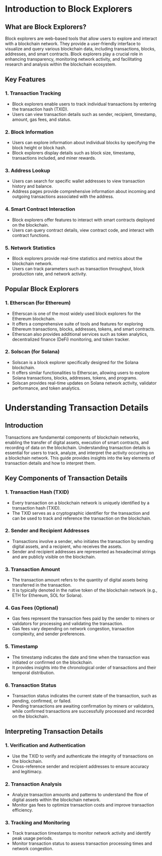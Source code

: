 # Introduction to Block Explorers

## What are Block Explorers?

Block explorers are web-based tools that allow users to explore and interact with a blockchain network. They provide a user-friendly interface to visualize and query various blockchain data, including transactions, blocks, addresses, and smart contracts. Block explorers play a crucial role in enhancing transparency, monitoring network activity, and facilitating research and analysis within the blockchain ecosystem.

## Key Features

### 1. **Transaction Tracking**

- Block explorers enable users to track individual transactions by entering the transaction hash (TXID).
- Users can view transaction details such as sender, recipient, timestamp, amount, gas fees, and status.

### 2. **Block Information**

- Users can explore information about individual blocks by specifying the block height or block hash.
- Block explorers display details such as block size, timestamp, transactions included, and miner rewards.

### 3. **Address Lookup**

- Users can search for specific wallet addresses to view transaction history and balance.
- Address pages provide comprehensive information about incoming and outgoing transactions associated with the address.

### 4. **Smart Contract Interaction**

- Block explorers offer features to interact with smart contracts deployed on the blockchain.
- Users can query contract details, view contract code, and interact with contract functions.

### 5. **Network Statistics**

- Block explorers provide real-time statistics and metrics about the blockchain network.
- Users can track parameters such as transaction throughput, block production rate, and network activity.

## Popular Block Explorers

### 1. **Etherscan (for Ethereum)**

- Etherscan is one of the most widely used block explorers for the Ethereum blockchain.
- It offers a comprehensive suite of tools and features for exploring Ethereum transactions, blocks, addresses, tokens, and smart contracts.
- Etherscan also provides additional services such as token analytics, decentralized finance (DeFi) monitoring, and token tracker.

### 2. **Solscan (for Solana)**

- Solscan is a block explorer specifically designed for the Solana blockchain.
- It offers similar functionalities to Etherscan, allowing users to explore Solana transactions, blocks, addresses, tokens, and programs.
- Solscan provides real-time updates on Solana network activity, validator performance, and token analytics.


# Understanding Transaction Details

## Introduction

Transactions are fundamental components of blockchain networks, enabling the transfer of digital assets, execution of smart contracts, and recording of data on the blockchain. Understanding transaction details is essential for users to track, analyze, and interpret the activity occurring on a blockchain network. This guide provides insights into the key elements of transaction details and how to interpret them.

## Key Components of Transaction Details

### 1. **Transaction Hash (TXID)**

- Every transaction on a blockchain network is uniquely identified by a transaction hash (TXID).
- The TXID serves as a cryptographic identifier for the transaction and can be used to track and reference the transaction on the blockchain.

### 2. **Sender and Recipient Addresses**

- Transactions involve a sender, who initiates the transaction by sending digital assets, and a recipient, who receives the assets.
- Sender and recipient addresses are represented as hexadecimal strings and are publicly visible on the blockchain.

### 3. **Transaction Amount**

- The transaction amount refers to the quantity of digital assets being transferred in the transaction.
- It is typically denoted in the native token of the blockchain network (e.g., ETH for Ethereum, SOL for Solana).

### 4. **Gas Fees (Optional)**

- Gas fees represent the transaction fees paid by the sender to miners or validators for processing and validating the transaction.
- Gas fees vary depending on network congestion, transaction complexity, and sender preferences.

### 5. **Timestamp**

- The timestamp indicates the date and time when the transaction was initiated or confirmed on the blockchain.
- It provides insights into the chronological order of transactions and their temporal distribution.

### 6. **Transaction Status**

- Transaction status indicates the current state of the transaction, such as pending, confirmed, or failed.
- Pending transactions are awaiting confirmation by miners or validators, while confirmed transactions are successfully processed and recorded on the blockchain.

## Interpreting Transaction Details

### 1. **Verification and Authentication**

- Use the TXID to verify and authenticate the integrity of transactions on the blockchain.
- Cross-reference sender and recipient addresses to ensure accuracy and legitimacy.

### 2. **Transaction Analysis**

- Analyze transaction amounts and patterns to understand the flow of digital assets within the blockchain network.
- Monitor gas fees to optimize transaction costs and improve transaction efficiency.

### 3. **Tracking and Monitoring**

- Track transaction timestamps to monitor network activity and identify peak usage periods.
- Monitor transaction status to assess transaction processing times and network congestion.


